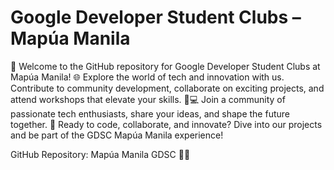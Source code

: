 # Google Developer Student Clubs – Mapúa Manila
🚀 Welcome to the GitHub repository for Google Developer Student Clubs at Mapúa Manila! 🌐 Explore the world of tech and innovation with us. Contribute to community development, collaborate on exciting projects, and attend workshops that elevate your skills. 🤖💻 Join a community of passionate tech enthusiasts, share your ideas, and shape the future together. 🌟 Ready to code, collaborate, and innovate? Dive into our projects and be part of the GDSC Mapúa Manila experience!

GitHub Repository: Mapúa Manila GDSC 🚀🌐
